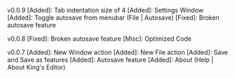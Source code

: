 v0.0.9
[Added]: Tab indentation size of 4
[Added]: Settings Window
[Added]: Toggle autosave from menubar (File | Autosave)
[Fixed]: Broken autosave feature


v0.0.8
[Fixed]: Broken autosave feature
[Misc]: Optimized Code

v0.0.7
[Added]: New Window action
[Added]: New File action
[Added]: Save and Save as features
[Added]: Autosave feature
[Added]: About (Help | About King's Editor)
